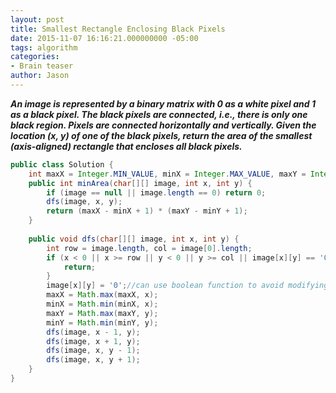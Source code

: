 ```yaml
---
layout: post
title: Smallest Rectangle Enclosing Black Pixels
date: 2015-11-07 16:16:21.000000000 -05:00
tags: algorithm
categories:
- Brain teaser
author: Jason
---
```

<p><strong><em>An image is represented by a binary matrix with 0 as a white pixel and 1 as a black pixel. The black pixels are connected, i.e., there is only one black region. Pixels are connected horizontally and vertically. Given the location (x, y) of one of the black pixels, return the area of the smallest (axis-aligned) rectangle that encloses all black pixels.</em></strong></p>


``` java
public class Solution {
    int maxX = Integer.MIN_VALUE, minX = Integer.MAX_VALUE, maxY = Integer.MIN_VALUE, minY = Integer.MAX_VALUE;//find the largest and smallest x, y coordinates for black pixel
    public int minArea(char[][] image, int x, int y) {
        if (image == null || image.length == 0) return 0;
        dfs(image, x, y);
        return (maxX - minX + 1) * (maxY - minY + 1);
    }
    
    public void dfs(char[][] image, int x, int y) {
        int row = image.length, col = image[0].length;
        if (x < 0 || x >= row || y < 0 || y >= col || image[x][y] == '0') {
            return;
        }
        image[x][y] = '0';//can use boolean function to avoid modifying original matrix
        maxX = Math.max(maxX, x);
        minX = Math.min(minX, x);
        maxY = Math.max(maxY, y);
        minY = Math.min(minY, y);
        dfs(image, x - 1, y);
        dfs(image, x + 1, y);
        dfs(image, x, y - 1);
        dfs(image, x, y + 1);
    }
}
```
